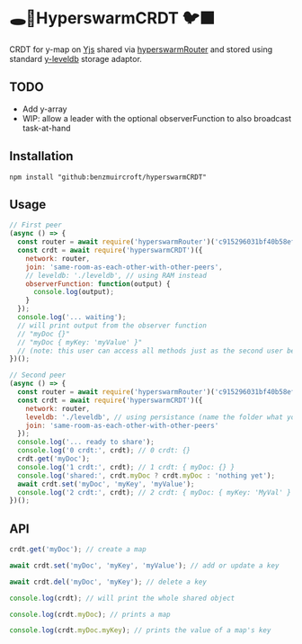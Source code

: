 # 🕳️🥊HyperswarmCRDT 🐦‍⬛ 

CRDT for y-map on [Yjs](https://docs.yjs.dev/api/y.doc) shared via [hyperswarmRouter](https://github.com/benzmuircroft/hyperswarmRouter) and stored using standard [y-leveldb](https://github.com/yjs/y-leveldb) storage adaptor.

## TODO
- Add y-array
- WIP: allow a leader with the optional observerFunction to also broadcast task-at-hand

## Installation
```
npm install "github:benzmuircroft/hyperswarmCRDT"
```

## Usage
```js
// First peer
(async () => {
  const router = await require('hyperswarmRouter')('c915296031bf40b58ef7f1d6b883512e799c1982b83acdc7ce27a2079a8c196f'); // any 64 hex
  const crdt = await require('hyperswarmCRDT')({
    network: router,
    join: 'same-room-as-each-other-with-other-peers',
    // leveldb: './leveldb', // using RAM instead
    observerFunction: function(output) {
      console.log(output);
    }
  });
  console.log('... waiting');
  // will print output from the observer function
  // "myDoc {}"
  // "myDoc { myKey: 'myValue' }"
  // (note: this user can access all methods just as the second user below ...)
})();
```
```js
// Second peer
(async () => {
  const router = await require('hyperswarmRouter')('c915296031bf40b58ef7f1d6b883512e799c1982b83acdc7ce27a2079a8c196f'); // any 64 hex
  const crdt = await require('hyperswarmCRDT')({
    network: router,
    leveldb: './leveldb', // using persistance (name the folder what you like)
    join: 'same-room-as-each-other-with-other-peers'
  });
  console.log('... ready to share');
  console.log('0 crdt:', crdt); // 0 crdt: {}
  crdt.get('myDoc');
  console.log('1 crdt:', crdt); // 1 crdt: { myDoc: {} }
  console.log('shared:', crdt.myDoc ? crdt.myDoc : 'nothing yet');
  await crdt.set('myDoc', 'myKey', 'myValue');
  console.log('2 crdt:', crdt); // 2 crdt: { myDoc: { myKey: 'MyVal' } }
})();
```

## API
```js
crdt.get('myDoc'); // create a map

await crdt.set('myDoc', 'myKey', 'myValue'); // add or update a key

await crdt.del('myDoc', 'myKey'); // delete a key

console.log(crdt); // will print the whole shared object

console.log(crdt.myDoc); // prints a map 

console.log(crdt.myDoc.myKey); // prints the value of a map's key
```

